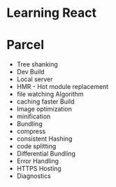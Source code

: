 # Learning React

# Parcel
- Tree shanking
- Dev Build
- Local server
- HMR - Hot module replacement
- file watching Algorithm
- caching faster Build
- Image optimization
- minification
- Bundling 
- compress
- consistent Hashing
- code splitting
- Differential Bundling 
- Error Handling
- HTTPS Hosting
- Diagnostics

